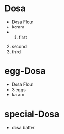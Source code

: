 # Dosa

* Dosa Flour
* karam
* 1. first
2. second
3. third

# egg-Dosa
* Dosa Flour
* 3 eggs
* karam

# special-Dosa
* dosa batter